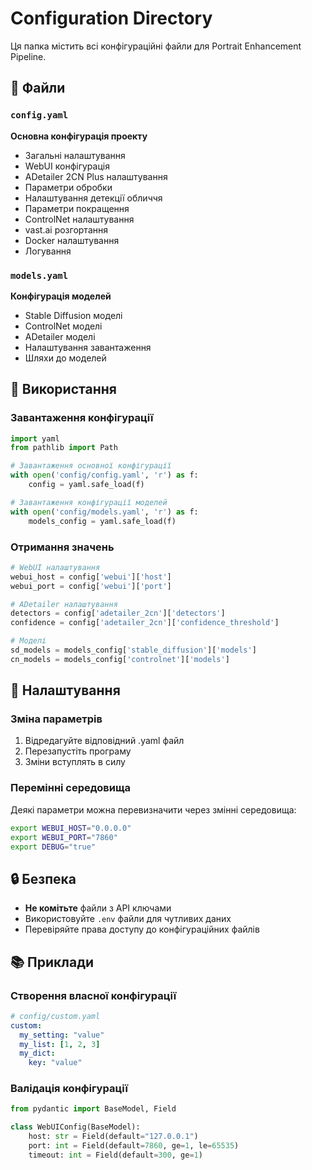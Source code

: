 # Configuration Directory

Ця папка містить всі конфігураційні файли для Portrait Enhancement Pipeline.

## 📁 Файли

### `config.yaml`
**Основна конфігурація проекту**
- Загальні налаштування
- WebUI конфігурація
- ADetailer 2CN Plus налаштування
- Параметри обробки
- Налаштування детекції обличчя
- Параметри покращення
- ControlNet налаштування
- vast.ai розгортання
- Docker налаштування
- Логування

### `models.yaml`
**Конфігурація моделей**
- Stable Diffusion моделі
- ControlNet моделі
- ADetailer моделі
- Налаштування завантаження
- Шляхи до моделей

## 🔧 Використання

### Завантаження конфігурації
```python
import yaml
from pathlib import Path

# Завантаження основної конфігурації
with open('config/config.yaml', 'r') as f:
    config = yaml.safe_load(f)

# Завантаження конфігурації моделей
with open('config/models.yaml', 'r') as f:
    models_config = yaml.safe_load(f)
```

### Отримання значень
```python
# WebUI налаштування
webui_host = config['webui']['host']
webui_port = config['webui']['port']

# ADetailer налаштування
detectors = config['adetailer_2cn']['detectors']
confidence = config['adetailer_2cn']['confidence_threshold']

# Моделі
sd_models = models_config['stable_diffusion']['models']
cn_models = models_config['controlnet']['models']
```

## 📝 Налаштування

### Зміна параметрів
1. Відредагуйте відповідний .yaml файл
2. Перезапустіть програму
3. Зміни вступлять в силу

### Перемінні середовища
Деякі параметри можна перевизначити через змінні середовища:
```bash
export WEBUI_HOST="0.0.0.0"
export WEBUI_PORT="7860"
export DEBUG="true"
```

## 🔒 Безпека

- **Не комітьте** файли з API ключами
- Використовуйте `.env` файли для чутливих даних
- Перевіряйте права доступу до конфігураційних файлів

## 📚 Приклади

### Створення власної конфігурації
```yaml
# config/custom.yaml
custom:
  my_setting: "value"
  my_list: [1, 2, 3]
  my_dict:
    key: "value"
```

### Валідація конфігурації
```python
from pydantic import BaseModel, Field

class WebUIConfig(BaseModel):
    host: str = Field(default="127.0.0.1")
    port: int = Field(default=7860, ge=1, le=65535)
    timeout: int = Field(default=300, ge=1)
```
